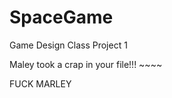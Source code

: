 SpaceGame
=========

Game Design Class Project 1

Maley took a crap in your file!!! ~~~~

FUCK MARLEY